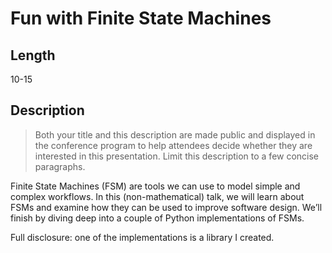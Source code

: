 # Fun with Finite State Machines

## Length

10-15

## Description

> Both your title and this description are made public and displayed in the conference program to help attendees decide whether they are interested in this presentation. Limit this description to a few concise paragraphs.

Finite State Machines (FSM) are tools we can use to model simple and complex workflows. In this (non-mathematical) talk, we will learn about FSMs and examine how they can be used to improve software design. We’ll finish by diving deep into a couple of Python implementations of FSMs.

Full disclosure: one of the implementations is a library I created.
